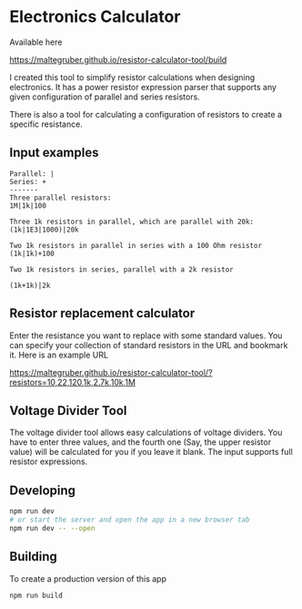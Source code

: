 
# Electronics Calculator
Available here

https://maltegruber.github.io/resistor-calculator-tool/build

I created this tool to simplify resistor calculations when designing electronics. It has a power resistor expression parser that supports any given configuration of parallel and series resistors.

There is also a tool for calculating a configuration of resistors to create a specific resistance.


## Input examples


```
Parallel: |
Series: +
-------
Three parallel resistors:
1M|1k|100

Three 1k resistors in parallel, which are parallel with 20k:
(1k|1E3|1000)|20k

Two 1k resistors in parallel in series with a 100 Ohm resistor
(1k|1k)+100

Two 1k resistors in series, parallel with a 2k resistor

(1k+1k)|2k

```

## Resistor replacement calculator
Enter the resistance you want to replace with some standard values. You can specify your collection of standard resistors in the URL and bookmark it. Here is an example URL

https://maltegruber.github.io/resistor-calculator-tool/?resistors=10,22,120,1k,2.7k,10k,1M


## Voltage Divider Tool
The voltage divider tool allows easy calculations of voltage dividers. You have to enter three values, and the fourth one (Say, the upper resistor value) will be calculated for you if you leave it blank. The input supports full resistor expressions.



## Developing

```bash
npm run dev
# or start the server and open the app in a new browser tab
npm run dev -- --open
```
## Building

To create a production version of this app

```bash
npm run build
```